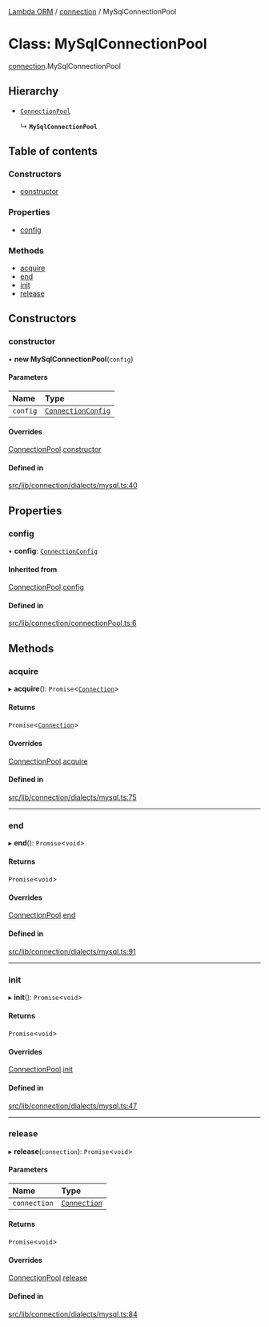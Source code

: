 [Lambda ORM](../README.md) / [connection](../modules/connection.md) / MySqlConnectionPool

# Class: MySqlConnectionPool

[connection](../modules/connection.md).MySqlConnectionPool

## Hierarchy

- [`ConnectionPool`](connection.ConnectionPool.md)

  ↳ **`MySqlConnectionPool`**

## Table of contents

### Constructors

- [constructor](connection.MySqlConnectionPool.md#constructor)

### Properties

- [config](connection.MySqlConnectionPool.md#config)

### Methods

- [acquire](connection.MySqlConnectionPool.md#acquire)
- [end](connection.MySqlConnectionPool.md#end)
- [init](connection.MySqlConnectionPool.md#init)
- [release](connection.MySqlConnectionPool.md#release)

## Constructors

### constructor

• **new MySqlConnectionPool**(`config`)

#### Parameters

| Name | Type |
| :------ | :------ |
| `config` | [`ConnectionConfig`](../interfaces/connection.ConnectionConfig.md) |

#### Overrides

[ConnectionPool](connection.ConnectionPool.md).[constructor](connection.ConnectionPool.md#constructor)

#### Defined in

[src/lib/connection/dialects/mysql.ts:40](https://github.com/FlavioLionelRita/lambda-orm/blob/c5c7261/src/lib/connection/dialects/mysql.ts#L40)

## Properties

### config

• **config**: [`ConnectionConfig`](../interfaces/connection.ConnectionConfig.md)

#### Inherited from

[ConnectionPool](connection.ConnectionPool.md).[config](connection.ConnectionPool.md#config)

#### Defined in

[src/lib/connection/connectionPool.ts:6](https://github.com/FlavioLionelRita/lambda-orm/blob/c5c7261/src/lib/connection/connectionPool.ts#L6)

## Methods

### acquire

▸ **acquire**(): `Promise`<[`Connection`](connection.Connection.md)\>

#### Returns

`Promise`<[`Connection`](connection.Connection.md)\>

#### Overrides

[ConnectionPool](connection.ConnectionPool.md).[acquire](connection.ConnectionPool.md#acquire)

#### Defined in

[src/lib/connection/dialects/mysql.ts:75](https://github.com/FlavioLionelRita/lambda-orm/blob/c5c7261/src/lib/connection/dialects/mysql.ts#L75)

___

### end

▸ **end**(): `Promise`<`void`\>

#### Returns

`Promise`<`void`\>

#### Overrides

[ConnectionPool](connection.ConnectionPool.md).[end](connection.ConnectionPool.md#end)

#### Defined in

[src/lib/connection/dialects/mysql.ts:91](https://github.com/FlavioLionelRita/lambda-orm/blob/c5c7261/src/lib/connection/dialects/mysql.ts#L91)

___

### init

▸ **init**(): `Promise`<`void`\>

#### Returns

`Promise`<`void`\>

#### Overrides

[ConnectionPool](connection.ConnectionPool.md).[init](connection.ConnectionPool.md#init)

#### Defined in

[src/lib/connection/dialects/mysql.ts:47](https://github.com/FlavioLionelRita/lambda-orm/blob/c5c7261/src/lib/connection/dialects/mysql.ts#L47)

___

### release

▸ **release**(`connection`): `Promise`<`void`\>

#### Parameters

| Name | Type |
| :------ | :------ |
| `connection` | [`Connection`](connection.Connection.md) |

#### Returns

`Promise`<`void`\>

#### Overrides

[ConnectionPool](connection.ConnectionPool.md).[release](connection.ConnectionPool.md#release)

#### Defined in

[src/lib/connection/dialects/mysql.ts:84](https://github.com/FlavioLionelRita/lambda-orm/blob/c5c7261/src/lib/connection/dialects/mysql.ts#L84)
